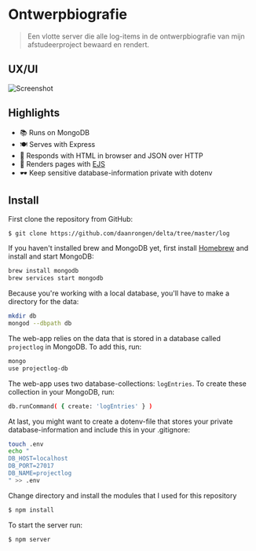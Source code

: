 # Ontwerpbiografie

> Een vlotte server die alle log-items in de ontwerpbiografie van mijn afstudeerproject bewaard en rendert.

## UX/UI

![Screenshot](https://imgur.com/99vBmGs.png)

## Highlights

- 📚 Runs on MongoDB
- 🍽 Serves with Express
- 🤖 Responds with HTML in browser and JSON over HTTP
- 📝 Renders pages with [EJS](http://ejs.co/)
- 🕶 Keep sensitive database-information private with dotenv

## Install

First clone the repository from GitHub:
``` git
$ git clone https://github.com/daanrongen/delta/tree/master/log
```

If you haven't installed brew and MongoDB yet, first install [Homebrew](https://brew.sh/) and install and start MongoDB:

```bash
brew install mongodb
brew services start mongodb
```

Because you're working with a local database, you'll have to make a directory for the data:

```bash
mkdir db
mongod --dbpath db
```
The web-app relies on the data that is stored in a database called `projectlog` in MongoDB. To add this, run:

``` bash
mongo
use projectlog-db
```

The web-app uses two database-collections: `logEntries`. To create these collection in your MongoDB, run:

``` bash
db.runCommand( { create: 'logEntries' } )
```

At last, you might want to create a dotenv-file that stores your private database-information and include this in your .gitignore:

``` bash
touch .env
echo "
DB_HOST=localhost
DB_PORT=27017
DB_NAME=projectlog
" >> .env
```

Change directory and install the modules that I used for this repository
``` bash
$ npm install
```

To start the server run:
``` bash
$ npm server
```
